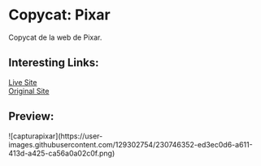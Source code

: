 # Copycat: Pixar
Copycat de la web de Pixar.<br>

<h2>Interesting Links:</h2>
<a href="https://alejandroochandodev.github.io/pixar/">Live Site</a><br>
<a href="https://www.pixar.com/">Original Site<a><br>

<h2>Preview:</h2>
![capturapixar](https://user-images.githubusercontent.com/129302754/230746352-ed3ec0d6-a611-413d-a425-ca56a0a02c0f.png)
